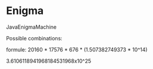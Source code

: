 # Enigma
JavaEnigmaMachine

Possible combinations:

formule: 20160 * 17576 * 676 * (1.507382749373 * 10^14)

3.6106118941968184531968x10^25 

